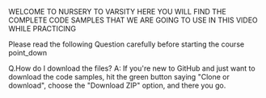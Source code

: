 WELCOME TO NURSERY TO VARSITY
HERE YOU WILL FIND THE COMPLETE CODE SAMPLES THAT WE ARE GOING TO USE IN THIS VIDEO WHILE PRACTICING

Please read the following Question carefully before starting the course point_down

Q.How do I download the files?
A: If you're new to GitHub and just want to download the code samples, hit the green button saying "Clone or download", choose the "Download ZIP" option, and there you go.
